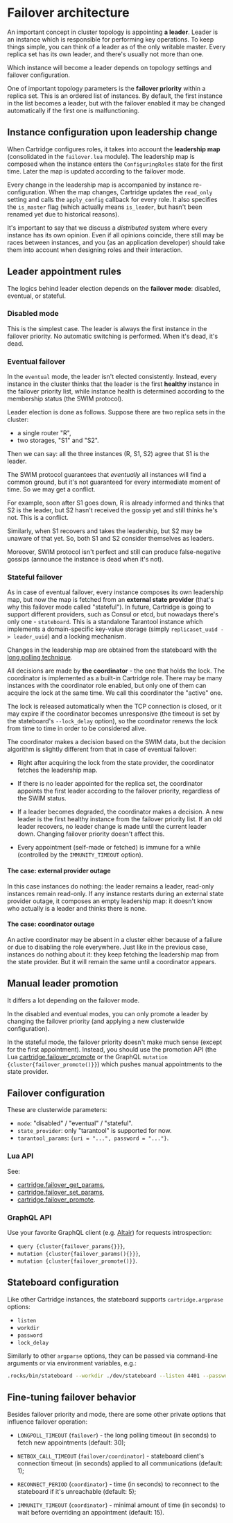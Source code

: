 # Failover architecture

An important concept in cluster topology is appointing **a leader**.
Leader is an instance which is responsible for performing key
operations. To keep things simple, you can think of a leader as of the only
writable master. Every replica set has its own leader, and there's usually not
more than one.

Which instance will become a leader depends on topology settings and
failover configuration.

One of important topology parameters is the **failover priority** within
a replica set. This is an ordered list of instances. By default, the first
instance in the list becomes a leader, but with the failover enabled it
may be changed automatically if the first one is malfunctioning.

## Instance configuration upon leadership change

When Cartridge configures roles, it takes into account the **leadership map**
(consolidated in the `failover.lua` module). The leadership map is composed when
the instance enters the `ConfiguringRoles` state for the first time. Later
the map is updated according to the failover mode.

Every change in the leadership map is accompanied by instance
re-configuration. When the map changes, Cartridge updates the `read_only`
setting and calls the `apply_config` callback for every role. It also
specifies the `is_master` flag (which actually means `is_leader`, but hasn't
been renamed yet due to historical reasons).

It's important to say that we discuss a *distributed* system where every
instance has its own opinion. Even if all opinions coincide, there still
may be races between instances, and you (as an application developer)
should take them into account when designing roles and their
interaction.

## Leader appointment rules

The logics behind leader election depends on the **failover mode**:
disabled, eventual, or stateful.

### Disabled mode

This is the simplest case. The leader is always the first instance in
the failover priority. No automatic switching is performed. When it's dead,
it's dead.

### Eventual failover

In the `eventual` mode, the leader isn't elected consistently. Instead, every
instance in the cluster thinks that the leader is the first **healthy** instance
in the failover priority list, while instance health is determined according to
the membership status (the SWIM protocol).

Leader election is done as follows.
Suppose there are two replica sets in the cluster:

* a single router "R",
* two storages, "S1" and "S2".

Then we can say: all the three instances (R, S1, S2) agree that S1 is the leader.

The SWIM protocol guarantees that *eventually* all instances will find a
common ground, but it's not guaranteed for every intermediate moment of
time. So we may get a conflict.

For example, soon after S1 goes down, R is already informed and thinks
that S2 is the leader, but S2 hasn't received the gossip yet and still thinks
he's not. This is a conflict.

Similarly, when S1 recovers and takes the leadership, but S2 may be unaware of
that yet. So, both S1 and S2 consider themselves as leaders.

Moreover, SWIM protocol isn't perfect and still can produce
false-negative gossips (announce the instance is dead when it's not).

### Stateful failover

As in case of eventual failover, every instance composes its own leadership map,
but now the map is fetched from an **external state provider**
(that's why this failover mode called "stateful"). In future, Cartridge is
going to support different providers, such as Consul or etcd, but
nowadays there's only one - `stateboard`. This is a standalone Tarantool
instance which implements a domain-specific key-value storage (simply
`replicaset_uuid -> leader_uuid`) and a locking mechanism.

Changes in the leadership map are obtained from the stateboard with the
[long polling technique](https://en.wikipedia.org/wiki/Push_technology#Long_polling).

All decisions are made by **the coordinator** - the one that holds the
lock. The coordinator is implemented as a built-in Cartridge role. There may
be many instances with the coordinator role enabled, but only one of
them can acquire the lock at the same time. We call this coordinator the "active"
one.

The lock is released automatically when the TCP connection is closed, or it
may expire if the coordinator becomes unresponsive (the timeout is set by the
stateboard's `--lock_delay` option), so the coordinator renews the lock from
time to time in order to be considered alive.

The coordinator makes a decision based on the SWIM data, but the decision
algorithm is slightly different from that in case of eventual failover:

* Right after acquiring the lock from the state provider, the coordinator
  fetches the leadership map.

* If there is no leader appointed for the replica set, the coordinator
  appoints the first leader according to the failover priority, regardless of
  the SWIM status.

* If a leader becomes degraded, the coordinator makes a decision. A new
  leader is the first healthy instance from the failover priority list.
  If an old leader recovers, no leader change is made until the current
  leader down. Changing failover priority doesn't affect this.

* Every appointment (self-made or fetched) is immune for a while
  (controlled by the `IMMUNITY_TIMEOUT` option).

#### The case: external provider outage

In this case instances do nothing: the leader remains a leader,
read-only instances remain read-only. If any instance restarts during an
external state provider outage, it composes an empty leadership map:
it doesn't know who actually is a leader and thinks there is none.

#### The case: coordinator outage

An active coordinator may be absent in a cluster either because of a failure
or due to disabling the role everywhere. Just like in the previous case,
instances do nothing about it: they keep fetching the leadership map from the
state provider. But it will remain the same until a coordinator appears.

## Manual leader promotion

It differs a lot depending on the failover mode.

In the disabled and eventual modes, you can only promote a leader by changing
the failover priority (and applying a new clusterwide configuration).

In the stateful mode, the failover priority doesn't make much sense (except for
the first appointment). Instead, you should use the promotion API
(the Lua
[cartridge.failover_promote](https://www.tarantool.io/en/doc/latest/book/cartridge/cartridge_api/modules/cartridge/#failover-promote-replicaset-uuid)
or
the GraphQL `mutation {cluster{failover_promote()}}`)
which pushes manual appointments to the state provider.

## Failover configuration

These are clusterwide parameters:

* `mode`: "disabled" / "eventual" / "stateful".
* `state_provider`: only "tarantool" is supported for now.
* `tarantool_params`: `{uri = "...", password = "..."}`.

### Lua API

See:

* [cartridge.failover_get_params](https://www.tarantool.io/en/doc/latest/book/cartridge/cartridge_api/modules/cartridge/#failover-get-params),
* [cartridge.failover_set_params](https://www.tarantool.io/en/doc/latest/book/cartridge/cartridge_api/modules/cartridge/#failover-set-params-opts),
* [cartridge.failover_promote](https://www.tarantool.io/en/doc/latest/book/cartridge/cartridge_api/modules/cartridge/#failover-promote-replicaset-uuid).

### GraphQL API

Use your favorite GraphQL client (e.g.
[Altair](https://altair.sirmuel.design/)) for requests introspection:

- `query {cluster{failover_params{}}}`,
- `mutation {cluster{failover_params(){}}}`,
- `mutation {cluster{failover_promote()}}`.

## Stateboard configuration

Like other Cartridge instances, the stateboard supports `cartridge.argprase`
options:

* `listen`
* `workdir`
* `password`
* `lock_delay`

Similarly to other `argparse` options, they can be passed via
command-line arguments or via environment variables, e.g.:

```bash
.rocks/bin/stateboard --workdir ./dev/stateboard --listen 4401 --password qwerty
```

## Fine-tuning failover behavior

Besides failover priority and mode, there are some other private options
that influence failover operation:

* `LONGPOLL_TIMEOUT` (`failover`) - the long polling timeout (in seconds) to
  fetch new appointments (default: 30);

* `NETBOX_CALL_TIMEOUT` (`failover/coordinator`) - stateboard client's
  connection timeout (in seconds) applied to all communications (default: 1);

* `RECONNECT_PERIOD` (`coordinator`) - time (in seconds) to reconnect to the
  stateboard if it's unreachable (default: 5);

* `IMMUNITY_TIMEOUT` (`coordinator`) - minimal amount of time (in seconds)
  to wait before overriding an appointment (default: 15).
